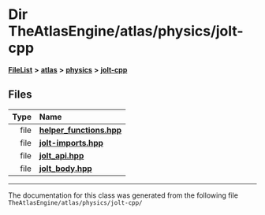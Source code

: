 

# Dir TheAtlasEngine/atlas/physics/jolt-cpp



[**FileList**](files.md) **>** [**atlas**](dir_1e6ffef027cfcf7ded3287660b505c9f.md) **>** [**physics**](dir_40e4880a491f87475db52b6f14fdb765.md) **>** [**jolt-cpp**](dir_4275702edcca8362402a3c9bf0161df7.md)












## Files

| Type | Name |
| ---: | :--- |
| file | [**helper\_functions.hpp**](physics_2jolt-cpp_2helper__functions_8hpp.md) <br> |
| file | [**jolt-imports.hpp**](jolt-imports_8hpp.md) <br> |
| file | [**jolt\_api.hpp**](jolt-cpp_2jolt__api_8hpp.md) <br> |
| file | [**jolt\_body.hpp**](jolt__body_8hpp.md) <br> |



























































------------------------------
The documentation for this class was generated from the following file `TheAtlasEngine/atlas/physics/jolt-cpp/`

